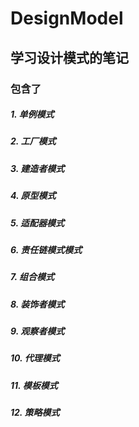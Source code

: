 # DesignModel
## 学习设计模式的笔记

### 包含了

##### 1. 单例模式
##### 2. 工厂模式
##### 3. 建造者模式
##### 4. 原型模式
##### 5. 适配器模式
##### 6. 责任链模式模式
##### 7. 组合模式
##### 8. 装饰者模式
##### 9. 观察者模式
##### 10. 代理模式
##### 11. 模板模式
##### 12. 策略模式
